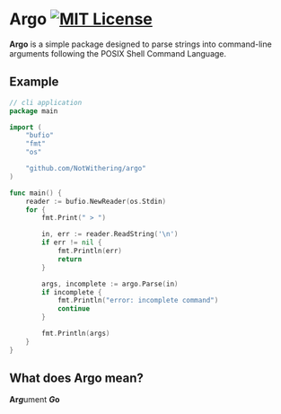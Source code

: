 # Argo [![MIT License](https://img.shields.io/badge/License-MIT-a10b31)](https://github.com/NotWithering/argo/blob/master/LICENSE)

**Argo** is a simple package designed to parse strings into command-line arguments following the POSIX Shell Command Language.

## Example
```go
// cli application
package main

import (
	"bufio"
	"fmt"
	"os"

	"github.com/NotWithering/argo"
)

func main() {
	reader := bufio.NewReader(os.Stdin)
	for {
		fmt.Print(" > ")

		in, err := reader.ReadString('\n')
		if err != nil {
			fmt.Println(err)
			return
		}

		args, incomplete := argo.Parse(in)
		if incomplete {
			fmt.Println("error: incomplete command")
			continue
		}

		fmt.Println(args)
	}
}

```

## What does Argo mean?
**Ar*****g***ument ***G*****o**